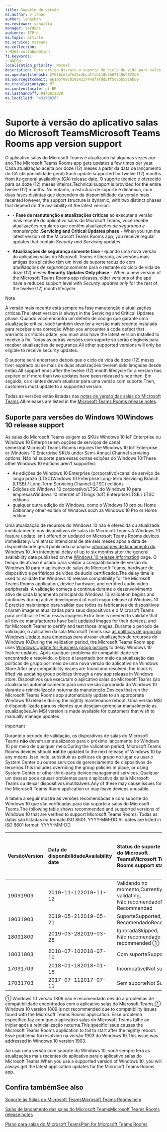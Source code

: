 ```yaml
---
title: Suporte de versão
ms.author: v-lanac
author: lanachin
ms.reviewer: sohailta
manager: serdars
audience: ITPro
ms.topic: article
ms.service: msteams
ms.collection:
- M365-collaboration
f1.keywords:
- NOCSH
localization_priority: Normal
description: Este artigo discute o suporte do ciclo de vida para salas do Microsoft Teams.
ms.openlocfilehash: 27610cd7a7ed5c2bca1fcb118b3687149d2872d0
ms.sourcegitcommit: a610bfe9c0192432744dfaf8d5ff5c2bb5a16b00
ms.translationtype: MT
ms.contentlocale: pt-BR
ms.lasthandoff: 04/08/2020
ms.locfileid: "43190826"
---
```

# <a name="microsoft-teams-rooms-app-version-support"></a><span data-ttu-id="4a8db-103">Suporte à versão do aplicativo salas do Microsoft Teams</span><span class="sxs-lookup"><span data-stu-id="4a8db-103">Microsoft Teams Rooms app version support</span></span>
 
<span data-ttu-id="4a8db-104">O aplicativo salas do Microsoft Teams é atualizado há algumas vezes por ano.</span><span class="sxs-lookup"><span data-stu-id="4a8db-104">The Microsoft Teams Rooms app gets updates a few times per year.</span></span> <span data-ttu-id="4a8db-105">Cada atualização aceita por doze (12) meses a partir da data de lançamento do GA (disponibilidade geral).</span><span class="sxs-lookup"><span data-stu-id="4a8db-105">Each update supported for twelve (12) months from its general availability (GA) release date.</span></span> <span data-ttu-id="4a8db-106">O suporte técnico é oferecido para os doze (12) meses inteiros.</span><span class="sxs-lookup"><span data-stu-id="4a8db-106">Technical support is provided for the entire twelve (12) months.</span></span> <span data-ttu-id="4a8db-107">No entanto, a estrutura de suporte é dinâmica, com duas fases distintas que dependem da disponibilidade da versão mais recente:</span><span class="sxs-lookup"><span data-stu-id="4a8db-107">However, the support structure is dynamic, with two distinct phases that depend on the availability of the latest version:</span></span>

- <span data-ttu-id="4a8db-108">\- **Fase de manutenção e atualizações críticas** ao executar a versão mais recente do aplicativo salas do Microsoft Teams, você recebe atualizações regulares que contêm atualizações *de segurança e manutenção* .</span><span class="sxs-lookup"><span data-stu-id="4a8db-108">**Servicing and Critical Updates phase** \- When you run the latest version of the Microsoft Teams Rooms app, you receive regular updates that contain *Security and Servicing* updates.</span></span>

- <span data-ttu-id="4a8db-109">**Atualizações de segurança somente fase** \- quando uma nova versão do aplicativo salas do Microsoft Teams é liberada, as versões mais antigas do aplicativo têm um nível de suporte reduzido com *atualizações de segurança somente* para o restante do ciclo de vida de doze (12) meses.</span><span class="sxs-lookup"><span data-stu-id="4a8db-109">**Security Updates Only phase** \- When a new version of the Microsoft Teams Rooms app releases, older versions of the app have a reduced support level with *Security updates only* for the rest of the twelve (12) month lifecycle.</span></span>

> [!NOTE]
> <span data-ttu-id="4a8db-110">A versão mais recente está sempre na fase manutenção e atualizações críticas.</span><span class="sxs-lookup"><span data-stu-id="4a8db-110">The latest version is always in the Servicing and Critical Updates phase.</span></span> <span data-ttu-id="4a8db-111">Quando você encontra um defeito de código que garante uma atualização crítica, você também deve ter a versão mais recente instalada para receber uma correção.</span><span class="sxs-lookup"><span data-stu-id="4a8db-111">When you encounter a code defect that warrants a critical update, you must also have the latest version installed to receive a fix.</span></span> <span data-ttu-id="4a8db-112">Todas as outras versões com suporte só serão elegíveis para receber atualizações de segurança.</span><span class="sxs-lookup"><span data-stu-id="4a8db-112">All other supported versions will only be eligible to receive security updates.</span></span>

<span data-ttu-id="4a8db-113">O suporte será encerrado depois que o ciclo de vida de doze (12) meses tiver expirado ou se mais de duas atualizações tiverem sido lançadas desde então.</span><span class="sxs-lookup"><span data-stu-id="4a8db-113">All support ends after the twelve (12) month lifecycle for a version has expired or if more than two updates have been released since then.</span></span> <span data-ttu-id="4a8db-114">Em seguida, os clientes devem atualizar para uma versão com suporte.</span><span class="sxs-lookup"><span data-stu-id="4a8db-114">Then, customers must update to a supported version.</span></span>

<span data-ttu-id="4a8db-115">Todas as versões estão listadas nas [notas de versão das salas do Microsoft Teams](rooms-release-note.md).</span><span class="sxs-lookup"><span data-stu-id="4a8db-115">All releases are listed in the [Microsoft Teams Rooms release notes](rooms-release-note.md).</span></span>

## <a name="windows-10-release-support"></a><span data-ttu-id="4a8db-116">Suporte para versões do Windows 10</span><span class="sxs-lookup"><span data-stu-id="4a8db-116">Windows 10 release support</span></span>

<span data-ttu-id="4a8db-117">As salas do Microsoft Teams exigem as SKUs Windows 10 IoT Enterprise ou Windows 10 Enterprise em opções de serviços de canal semestral.</span><span class="sxs-lookup"><span data-stu-id="4a8db-117">Microsoft Teams Rooms requires the  Windows 10 IoT Enterprise or Windows 10 Enterprise SKUs under Semi-Annual Channel servicing options.</span></span> <span data-ttu-id="4a8db-118">Não há suporte para essas outras edições do Windows 10:</span><span class="sxs-lookup"><span data-stu-id="4a8db-118">These other Windows 10 editions aren't supported:</span></span>

- <span data-ttu-id="4a8db-119">As edições do Windows 10 Enterprise (corporativo)/canal de serviço de longo prazo (LTSC)</span><span class="sxs-lookup"><span data-stu-id="4a8db-119">Windows 10 Enterprise Long-term Servicing Branch (LTSB) / Long Term Servicing Channel (LTSC) editions</span></span>
- <span data-ttu-id="4a8db-120">Edições do Windows 10 corporativo/LTSC do Windows 10 para empresas</span><span class="sxs-lookup"><span data-stu-id="4a8db-120">Windows 10 Internet of Things (IoT) Enterprise LTSB / LTSC editions</span></span>
- <span data-ttu-id="4a8db-121">qualquer outra edição do Windows, como o Windows 10 pro ou Home Edition</span><span class="sxs-lookup"><span data-stu-id="4a8db-121">any other edition of Windows such as Windows 10 Pro or Home edition</span></span>

<span data-ttu-id="4a8db-122">Uma atualização de recursos do Windows 10 não é oferecida ou atualizada imediatamente nos dispositivos de salas do Microsoft Teams.</span><span class="sxs-lookup"><span data-stu-id="4a8db-122">A Windows 10 feature update isn't offered or updated on Microsoft Teams Rooms devices immediately.</span></span> <span data-ttu-id="4a8db-123">Um atraso intencional de até seis meses após a data de disponibilidade geral publicada na página [informações de lançamento do Windows 10](https://docs.microsoft.com/windows/release-information/) .</span><span class="sxs-lookup"><span data-stu-id="4a8db-123">An intentional delay of up to six months after the general availability date published on the [Windows 10 release information](https://docs.microsoft.com/windows/release-information/) page.</span></span> <span data-ttu-id="4a8db-124">O tempo de atraso é usado para validar a compatibilidade de versão do Windows 10 para o aplicativo de salas do Microsoft Teams, hardware de dispositivo e periféricos de vídeo de áudio certificados.</span><span class="sxs-lookup"><span data-stu-id="4a8db-124">The delay time is used to validate the Windows 10 release compatibility for the Microsoft Teams Rooms application, device hardware, and certified audio video peripherals.</span></span> <span data-ttu-id="4a8db-125">A validação começa e continua durante o desenvolvimento ativo de cada lançamento principal do Windows 10.</span><span class="sxs-lookup"><span data-stu-id="4a8db-125">Validation begins and continues during active development of each major release of Windows 10.</span></span> <span data-ttu-id="4a8db-126">É preciso mais tempo para validar que todos os fabricantes de dispositivos criaram imagens atualizadas para seus dispositivos e o Microsoft Teams para certificar e testar essas imagens.</span><span class="sxs-lookup"><span data-stu-id="4a8db-126">Extra time is needed to validate that all device manufacturers have built updated images for their devices, and for Microsoft Teams to certify and test those images.</span></span> <span data-ttu-id="4a8db-127">Durante o período de validação, o aplicativo da sala Microsoft Teams usa [as políticas de grupo do Windows Update para empresas](https://docs.microsoft.com/windows/deployment/update/waas-manage-updates-wufb) para atrasar atualizações de recursos do Windows 10.</span><span class="sxs-lookup"><span data-stu-id="4a8db-127">During the validation period, the Microsoft Teams Room app  uses  [Windows Update for Business group policies](https://docs.microsoft.com/windows/deployment/update/waas-manage-updates-wufb) to delay Windows 10 feature updates.</span></span> <span data-ttu-id="4a8db-128">Após qualquer problema de compatibilidade ser encontrado e resolvido, o bloco é levantado por meio da atualização das políticas de grupo por meio de uma nova versão do aplicativo na Windows Store.</span><span class="sxs-lookup"><span data-stu-id="4a8db-128">After any compatibility issues are found and resolved, the block is lifted via updating group policies through a new app release in Windows store.</span></span> <span data-ttu-id="4a8db-129">Dispositivos que executam o aplicativo salas do Microsoft Teams são atualizados automaticamente para uma versão apropriada do Windows 10 durante a reinicialização noturna da manutenção.</span><span class="sxs-lookup"><span data-stu-id="4a8db-129">Devices that run the Microsoft Teams Rooms app automatically update to an appropriate Windows 10 release during the nightly maintenance reboot.</span></span> <span data-ttu-id="4a8db-130">Uma versão MSI é disponibilizada para os clientes que desejam gerenciar manualmente as atualizações.</span><span class="sxs-lookup"><span data-stu-id="4a8db-130">An MSI version is made available for customers that wish to manually manage updates.</span></span>  

> [!IMPORTANT]
> <span data-ttu-id="4a8db-131">Durante o período de validação, os dispositivos de salas do Microsoft Teams **não** devem ser atualizados para o próximo lançamento do Windows 10 por meio de qualquer meio.</span><span class="sxs-lookup"><span data-stu-id="4a8db-131">During the validation period, Microsoft Teams Rooms devices should **not** be updated to the next release of Windows 10 by any means.</span></span> <span data-ttu-id="4a8db-132">Isso inclui substituir as políticas de grupo no lugar ou usar o System Center ou outros serviços de gerenciamento de dispositivos de terceiros.</span><span class="sxs-lookup"><span data-stu-id="4a8db-132">This includes overriding the group policies in place, or using System Center or other third-party device management services.</span></span> <span data-ttu-id="4a8db-133">Qualquer um desses pode causar problemas para o aplicativo da sala Microsoft Teams ou deixar dispositivos inutilizáveis.</span><span class="sxs-lookup"><span data-stu-id="4a8db-133">Any of these may cause issues for the Microsoft Teams Room application or may leave devices unusable.</span></span>  

<span data-ttu-id="4a8db-134">A tabela a seguir mostra as versões recomendadas e com suporte do Windows 10 que são verificadas para dar suporte a salas do Microsoft Teams.</span><span class="sxs-lookup"><span data-stu-id="4a8db-134">The following table shows recommended and supported versions of Windows 10 that are verified to support Microsoft Teams Rooms.</span></span> <span data-ttu-id="4a8db-135">Todas as datas são listadas no formato ISO 8601: YYYY-MM-DD.</span><span class="sxs-lookup"><span data-stu-id="4a8db-135">All dates are listed in ISO 8601 format: YYYY-MM-DD.</span></span>

|<span data-ttu-id="4a8db-136">Versão</span><span class="sxs-lookup"><span data-stu-id="4a8db-136">Version</span></span>  |<span data-ttu-id="4a8db-137">Data de disponibilidade</span><span class="sxs-lookup"><span data-stu-id="4a8db-137">Availability date</span></span>   |<span data-ttu-id="4a8db-138">Status de suporte de salas do Microsoft Teams</span><span class="sxs-lookup"><span data-stu-id="4a8db-138">Microsoft Teams Rooms support status</span></span>   |<span data-ttu-id="4a8db-139">Sala mínima de salas do Microsoft Teams versão do aplicativo</span><span class="sxs-lookup"><span data-stu-id="4a8db-139">Microsoft Teams Rooms Minimum application version</span></span> | <span data-ttu-id="4a8db-140">Build do sistema operacional recomendado</span><span class="sxs-lookup"><span data-stu-id="4a8db-140">Recommended OS build</span></span>  |
|:---  |:---       |:---                                  |:---     |:---     |
| <span data-ttu-id="4a8db-141">1909</span><span class="sxs-lookup"><span data-stu-id="4a8db-141">1909</span></span> |<span data-ttu-id="4a8db-142">2019-11-12</span><span class="sxs-lookup"><span data-stu-id="4a8db-142">2019-11-12</span></span> |<span data-ttu-id="4a8db-143">Validando no momento,</span><span class="sxs-lookup"><span data-stu-id="4a8db-143">Currently validating,</span></span> <br/><span data-ttu-id="4a8db-144">Não recomendado</span><span class="sxs-lookup"><span data-stu-id="4a8db-144">Not Recommended</span></span>|<span data-ttu-id="4a8db-145">&#x2014;</span><span class="sxs-lookup"><span data-stu-id="4a8db-145">&#x2014;</span></span> |<span data-ttu-id="4a8db-146">&#x2014;</span><span class="sxs-lookup"><span data-stu-id="4a8db-146">&#x2014;</span></span> |
| <span data-ttu-id="4a8db-147">1903</span><span class="sxs-lookup"><span data-stu-id="4a8db-147">1903</span></span> |<span data-ttu-id="4a8db-148">2019-05-21</span><span class="sxs-lookup"><span data-stu-id="4a8db-148">2019-05-21</span></span> |<span data-ttu-id="4a8db-149">Suporte</span><span class="sxs-lookup"><span data-stu-id="4a8db-149">Supported,</span></span> <br/><span data-ttu-id="4a8db-150">Recomendado</span><span class="sxs-lookup"><span data-stu-id="4a8db-150">Recommended</span></span>  |<span data-ttu-id="4a8db-151">4.2.4.0</span><span class="sxs-lookup"><span data-stu-id="4a8db-151">4.2.4.0</span></span> |<span data-ttu-id="4a8db-152">18362,356</span><span class="sxs-lookup"><span data-stu-id="4a8db-152">18362.356</span></span> |
| <span data-ttu-id="4a8db-153">1809</span><span class="sxs-lookup"><span data-stu-id="4a8db-153">1809</span></span> |<span data-ttu-id="4a8db-154">2019-03-28</span><span class="sxs-lookup"><span data-stu-id="4a8db-154">2019-03-28</span></span> |<span data-ttu-id="4a8db-155">Ignorada</span><span class="sxs-lookup"><span data-stu-id="4a8db-155">Skipped,</span></span> <br/><span data-ttu-id="4a8db-156">Não recomendado &#x2780;</span><span class="sxs-lookup"><span data-stu-id="4a8db-156">Not recommended &#x2780;</span></span>|<span data-ttu-id="4a8db-157">&#x2014;</span><span class="sxs-lookup"><span data-stu-id="4a8db-157">&#x2014;</span></span> |<span data-ttu-id="4a8db-158">&#x2014;</span><span class="sxs-lookup"><span data-stu-id="4a8db-158">&#x2014;</span></span> |
| <span data-ttu-id="4a8db-159">1803</span><span class="sxs-lookup"><span data-stu-id="4a8db-159">1803</span></span> |<span data-ttu-id="4a8db-160">2018-07-10</span><span class="sxs-lookup"><span data-stu-id="4a8db-160">2018-07-10</span></span> |<span data-ttu-id="4a8db-161">Com suporte</span><span class="sxs-lookup"><span data-stu-id="4a8db-161">Supported</span></span>                             |<span data-ttu-id="4a8db-162">4.1.22.0</span><span class="sxs-lookup"><span data-stu-id="4a8db-162">4.1.22.0</span></span> |<span data-ttu-id="4a8db-163">17134,191</span><span class="sxs-lookup"><span data-stu-id="4a8db-163">17134.191</span></span>|
| <span data-ttu-id="4a8db-164">1709</span><span class="sxs-lookup"><span data-stu-id="4a8db-164">1709</span></span> |<span data-ttu-id="4a8db-165">2018-01-18</span><span class="sxs-lookup"><span data-stu-id="4a8db-165">2018-01-18</span></span> |<span data-ttu-id="4a8db-166">Incompatível</span><span class="sxs-lookup"><span data-stu-id="4a8db-166">Not supported</span></span>                         |<span data-ttu-id="4a8db-167">&#x2014;</span><span class="sxs-lookup"><span data-stu-id="4a8db-167">&#x2014;</span></span> |<span data-ttu-id="4a8db-168">&#x2014;</span><span class="sxs-lookup"><span data-stu-id="4a8db-168">&#x2014;</span></span> |
| <span data-ttu-id="4a8db-169">1703</span><span class="sxs-lookup"><span data-stu-id="4a8db-169">1703</span></span> |<span data-ttu-id="4a8db-170">2017-07-11</span><span class="sxs-lookup"><span data-stu-id="4a8db-170">2017-07-11</span></span> |<span data-ttu-id="4a8db-171">Sem suporte</span><span class="sxs-lookup"><span data-stu-id="4a8db-171">Not Supported</span></span>                         |<span data-ttu-id="4a8db-172">&#x2014;</span><span class="sxs-lookup"><span data-stu-id="4a8db-172">&#x2014;</span></span> |<span data-ttu-id="4a8db-173">&#x2014;</span><span class="sxs-lookup"><span data-stu-id="4a8db-173">&#x2014;</span></span> |

<span data-ttu-id="4a8db-174">&#x2780; Windows 10 versão 1809 não é recomendado devido a problemas de compatibilidade encontrados com o aplicativo salas do Microsoft Teams.</span><span class="sxs-lookup"><span data-stu-id="4a8db-174">&#x2780; Windows 10 version 1809 is not recommended due to compatibility issues found with the Microsoft Teams Rooms application.</span></span> <span data-ttu-id="4a8db-175">Esse problema específico faz com que o aplicativo salas do Microsoft Teams falhe ao iniciar após a reinicialização noturna.</span><span class="sxs-lookup"><span data-stu-id="4a8db-175">This specific issue causes the Microsoft Teams Rooms application to fail to start after the nightly reboot.</span></span> <span data-ttu-id="4a8db-176">Esse problema foi resolvido na versão 1903 do Windows 10.</span><span class="sxs-lookup"><span data-stu-id="4a8db-176">This issue was addressed in  Windows 10 version 1903.</span></span>  

<span data-ttu-id="4a8db-177">Ao usar uma versão com suporte do Windows 10, você sempre terá as atualizações mais recentes do aplicativo para o aplicativo salas do Microsoft Teams.</span><span class="sxs-lookup"><span data-stu-id="4a8db-177">When you use a supported version of Windows 10, you will always get the latest application updates for the Microsoft Teams Rooms app.</span></span>  

## <a name="see-also"></a><span data-ttu-id="4a8db-178">Confira também</span><span class="sxs-lookup"><span data-stu-id="4a8db-178">See also</span></span>

[<span data-ttu-id="4a8db-179">Suporte às Salas do Microsoft Teams</span><span class="sxs-lookup"><span data-stu-id="4a8db-179">Microsoft Teams Rooms help</span></span>](https://support.office.com/article/Skype-Room-Systems-version-2-help-e667f40e-5aab-40c1-bd68-611fe0002ba2)

[<span data-ttu-id="4a8db-180">Salas de lançamento das salas do Microsoft Teams</span><span class="sxs-lookup"><span data-stu-id="4a8db-180">Microsoft Teams Rooms release notes</span></span>](rooms-release-note.md)

[<span data-ttu-id="4a8db-181">Plano para salas do Microsoft Teams</span><span class="sxs-lookup"><span data-stu-id="4a8db-181">Plan for Microsoft Teams Rooms</span></span>](rooms-plan.md)
